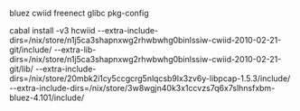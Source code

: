 bluez
cwiid
freenect
glibc
pkg-config

cabal install -v3 hcwiid --extra-include-dirs=/nix/store/n1j5ca3shapnxwg2rhwbwhg0binlssiw-cwiid-2010-02-21-git/include/ --extra-lib-dirs=/nix/store/n1j5ca3shapnxwg2rhwbwhg0binlssiw-cwiid-2010-02-21-git/lib/ --extra-include-dirs=/nix/store/20mbk2i1cy5ccgcrg5nlqcsb9lx3zv6y-libpcap-1.5.3/include/ --extra-include-dirs=/nix/store/3w8wgjn40k3x1ccvzs7q6x7slhnsfxbm-bluez-4.101/include/

